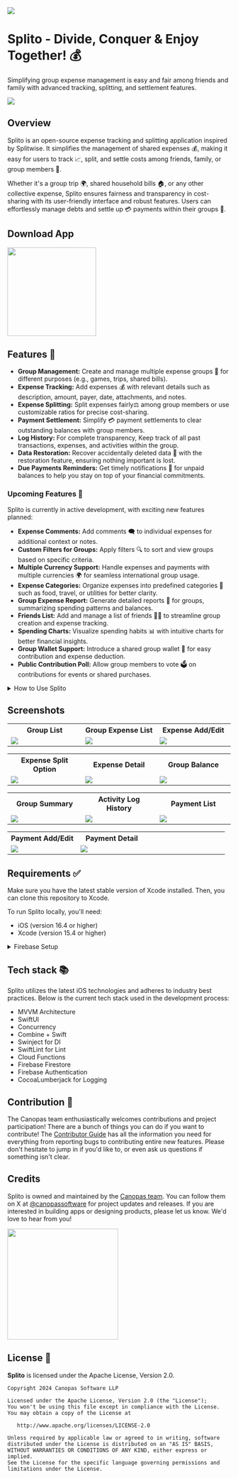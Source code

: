 <a href="https://canopas.com/contact"> <img src="./Screenshots/banner.png"></a>

# Splito - Divide, Conquer & Enjoy Together! 💰
Simplifying group expense management is easy and fair among friends and family with advanced tracking, splitting, and settlement features.

<img src="./Screenshots/SplitoCover.png"/>

## Overview

Splito is an open-source expense tracking and splitting application inspired by Splitwise. It simplifies the management of shared expenses 💰, making it easy for users to track 📈, split, and settle costs among friends, family, or group members 👫.

Whether it's a group trip 🌍, shared household bills 🏠, or any other collective expense, Splito ensures fairness and transparency in cost-sharing with its user-friendly interface and robust features. Users can effortlessly manage debts and settle up 💳 payments within their groups 👥.

## Download App 
<a href="https://apps.apple.com/in/app/splito-split-enjoy-together/id6477442217"> <img src="./Screenshots/AppStore.png" width="200"></img> </a>

## Features 🌟
- **Group Management:** Create and manage multiple expense groups 👥 for different purposes (e.g., games, trips, shared bills).
- **Expense Tracking:** Add expenses 💰 with relevant details such as description, amount, payer, date, attachments, and notes.
- **Expense Splitting:** Split expenses fairly⚖️ among group members or use customizable ratios for precise cost-sharing.
- **Payment Settlement:** Simplify 💳 payment settlements to clear outstanding balances with group members.
- **Log History:** For complete transparency, Keep track of all past transactions, expenses, and activities within the group.
- **Data Restoration:** Recover accidentally deleted data 🔄 with the restoration feature, ensuring nothing important is lost.
- **Due Payments Reminders:** Get timely notifications 🔔 for unpaid balances to help you stay on top of your financial commitments.

### Upcoming Features 🚧

Splito is currently in active development, with exciting new features planned:

- **Expense Comments:** Add comments 🗨️ to individual expenses for additional context or notes.
- **Custom Filters for Groups:** Apply filters 🔍 to sort and view groups based on specific criteria.
- **Multiple Currency Support:** Handle expenses and payments with multiple currencies 🌍 for seamless international group usage.
- **Expense Categories:** Organize expenses into predefined categories 📂 such as food, travel, or utilities for better clarity.
- **Group Expense Report:** Generate detailed reports 📄 for groups, summarizing spending patterns and balances.
- **Friends List:** Add and manage a list of friends 👯‍♂️ to streamline group creation and expense tracking.
- **Spending Charts:** Visualize spending habits 📊 with intuitive charts for better financial insights.
- **Group Wallet Support:** Introduce a shared group wallet 💼 for easy contribution and expense deduction.
- **Public Contribution Poll:** Allow group members to vote 🗳️ on contributions for events or shared purchases.

<details>
  <summary> How to Use Splito </summary>

  ## How to Use Splito
  
- Create a Group ➕:
  - Start by creating a new expense group for your specific need (e.g., a trip to Goa, monthly utilities).
- Add Members 👥:
  - Invite friends, family, or colleagues to join the group.
- Track Expenses 📈:
  - Add expenses as they occur, detailing the amount, who paid, and any relevant notes.
- Split Costs⚖️:
  - It uses flexible splitting options to divide expenses fairly among group members.
- Payment Settlements 💳:
  - Settle up the payment with any other group member as any payment occurs.

</details>

## Screenshots
<table>
  <tr>
    <th width="32%"> Group List </th>
    <th width="32%"> Group Expense List </th>
    <th width="32%"> Expense Add/Edit </th>
  </tr>
  <tr>
    <td> <img src="./Screenshots/GroupList.png" /> </td>
    <td> <img src="./Screenshots/GroupHome.png"/> </td>
    <td> <img src="./Screenshots/AddExpense.png"/> </td>
  </tr>  
</table>
<table>
  <tr>
    <th width="32%"> Expense Split Option </th>
    <th width="32%"> Expense Detail </th>
    <th width="32%"> Group Balance </th>
  </tr>
  <tr>
    <td> <img src="./Screenshots/SplitOptions.png"/> </td>
    <td> <img src="./Screenshots/ExpenseDetail.png"/> </td>
    <td> <img src="./Screenshots/GroupBalance.png"/> </td>
  </tr>  
</table>
<table>
  <tr>
    <th width="32%"> Group Summary </th>
    <th width="32%"> Activity Log History </th>
    <th width="32%"> Payment List </th>
  </tr>
  <tr>
    <td> <img src="./Screenshots/GroupSummary.png"/> </td>
    <td> <img src="./Screenshots/ActivityLogs.png"/> </td>
    <td> <img src="./Screenshots/Transactions.png"/> </td>
  </tr>
</table>
<table>
  <tr>
    <th width="32%"> Payment Add/Edit </th>
    <th width="32%"> Payment Detail </th>
    <th> </th>
  </tr>
  <tr>
    <td> <img src="./Screenshots/GroupPayment.png"/> </td>
    <td> <img src="./Screenshots/TransactionDetail.png"/> </td>
    <td> </td>
  </tr>
</table>

## Requirements ✅
Make sure you have the latest stable version of Xcode installed. Then, you can clone this repository to Xcode.

To run Splito locally, you'll need:
- iOS (version 16.4 or higher)
- Xcode (version 15.4 or higher)

<details>
  <summary> Firebase Setup </summary>

## Firebase Setup 🚀

To enable Firebase services, you will need to create a new project in the Firebase Console. Use the app bundle ID value specified in the project setting in Xcode. Once the project is created, you will need to add the GoogleService-Info.plist file to the project. For more information, refer to the [Firebase documentation](https://firebase.google.com/docs/ios/setup).

Splito uses the following Firebase services, Make sure you enable them in your Firebase project:

- Authentication (Phone, Google and Apple login)
- Firestore (To store user data)

</details>

## Tech stack 📚
Splito utilizes the latest iOS technologies and adheres to industry best practices. Below is the current tech stack used in the development process:
- MVVM Architecture
- SwiftUI
- Concurrency
- Combine + Swift
- Swinject for DI
- SwiftLint for Lint
- Cloud Functions
- Firebase Firestore
- Firebase Authentication
- CocoaLumberjack for Logging

## Contribution 🤝
The Canopas team enthusiastically welcomes contributions and project participation! There are a bunch of things you can do if you want to contribute! The [Contributor Guide](CONTRIBUTING.md) has all the information you need for everything from reporting bugs to contributing entire new features. Please don't hesitate to jump in if you'd like to, or even ask us questions if something isn't clear.

## Credits
Splito is owned and maintained by the [Canopas team](https://canopas.com/). You can follow them on X at [@canopassoftware](https://x.com/canopassoftware) for project updates and releases. If you are interested in building apps or designing products, please let us know. We'd love to hear from you!

<a href="https://canopas.com/contact"><img src="./Screenshots/cta.png" width=250></a>

## License 📄

**Splito** is licensed under the Apache License, Version 2.0.

```
Copyright 2024 Canopas Software LLP

Licensed under the Apache License, Version 2.0 (the "License");
You won't be using this file except in compliance with the License.
You may obtain a copy of the License at

   http://www.apache.org/licenses/LICENSE-2.0

Unless required by applicable law or agreed to in writing, software
distributed under the License is distributed on an "AS IS" BASIS,
WITHOUT WARRANTIES OR CONDITIONS OF ANY KIND, either express or implied.
See the License for the specific language governing permissions and
limitations under the License.
```
